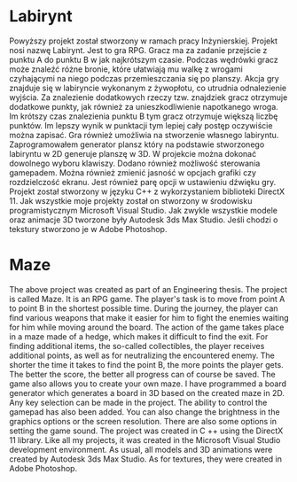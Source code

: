 # Labirynt

Powyższy projekt został stworzony w ramach pracy Inżynierskiej. Projekt nosi nazwę Labirynt. 
Jest to gra RPG. Gracz ma za zadanie przejście z punktu A do punktu B w jak najkrótszym czasie. 
Podczas wędrówki gracz może znaleźć różne bronie, które ułatwiają mu walkę z wrogami czyhającymi na niego podczas przemieszczania się po planszy. 
Akcja gry znajduje się w labiryncie wykonanym z żywopłotu, co utrudnia odnalezienie wyjścia. 
Za znalezienie dodatkowych rzeczy tzw. znajdziek gracz otrzymuje dodatkowe punkty, jak również za unieszkodliwienie napotkanego wroga. 
Im krótszy czas znalezienia punktu B tym gracz otrzymuje większą liczbę punktów. 
Im lepszy wynik w punktacji tym lepiej cały postęp oczywiście można zapisać. 
Gra również umożliwia na stworzenie własnego labiryntu. Zaprogramowałem generator plansz który na podstawie stworzonego labiryntu w 2D generuje planszę w 3D. 
W projekcie można dokonać dowolnego wyboru klawiszy. Dodano również możliwość sterowania gamepadem. 
Można również zmienić jasność w opcjach grafiki czy rozdzielczość ekranu. Jest również parę opcji w ustawieniu dźwięku gry. 
Projekt został stworzony w języku C++ z wykorzystaniem biblioteki DirectX 11.
Jak wszystkie moje projekty został on stworzony w środowisku programistycznym Microsoft Visual Studio. 
Jak zwykle wszystkie modele oraz animacje 3D tworzone były Autodesk 3ds Max Studio. 
Jeśli chodzi o tekstury stworzono je w Adobe Photoshop.

# Maze

The above project was created as part of an Engineering thesis. The project is called Maze.
It is an RPG game. The player's task is to move from point A to point B in the shortest possible time.
During the journey, the player can find various weapons that make it easier for him to fight the enemies waiting for him while moving around the board.
The action of the game takes place in a maze made of a hedge, which makes it difficult to find the exit.
For finding additional items, the so-called collectibles, the player receives additional points, as well as for neutralizing the encountered enemy.
The shorter the time it takes to find the point B, the more points the player gets.
The better the score, the better all progress can of course be saved.
The game also allows you to create your own maze. I have programmed a board generator which generates a board in 3D based on the created maze in 2D.
Any key selection can be made in the project. The ability to control the gamepad has also been added.
You can also change the brightness in the graphics options or the screen resolution. There are also some options in setting the game sound.
The project was created in C ++ using the DirectX 11 library.
Like all my projects, it was created in the Microsoft Visual Studio development environment.
As usual, all models and 3D animations were created by Autodesk 3ds Max Studio.
As for textures, they were created in Adobe Photoshop.
